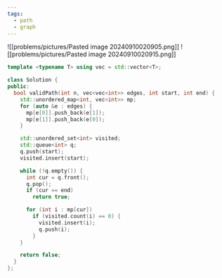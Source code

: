```yaml
---
tags:
  - path
  - graph
---
```

![[problems/pictures/Pasted image 20240910020905.png]]
![[problems/pictures/Pasted image 20240910020915.png]]

```c++
template <typename T> using vec = std::vector<T>;

class Solution {
public:
  bool validPath(int n, vec<vec<int>> edges, int start, int end) {
    std::unordered_map<int, vec<int>> mp;
    for (auto &e : edges) {
      mp[e[0]].push_back(e[1]);
      mp[e[1]].push_back(e[0]);
    }

    std::unordered_set<int> visited;
    std::queue<int> q;
    q.push(start);
    visited.insert(start);

    while (!q.empty()) {
      int cur = q.front();
      q.pop();
      if (cur == end)
        return true;

      for (int i : mp[cur])
        if (visited.count(i) == 0) {
          visited.insert(i);
          q.push(i);
        }
    }

    return false;
  }
};
```